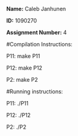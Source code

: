 **Name:** Caleb Janhunen

**ID:** 1090270

**Assignment Number:** 4


#Compilation Instructions:

P11: make P11

P12: make P12

P2: make P2


#Running instructions:

P11: ./P11

P12: ./P12

P2: ./P2